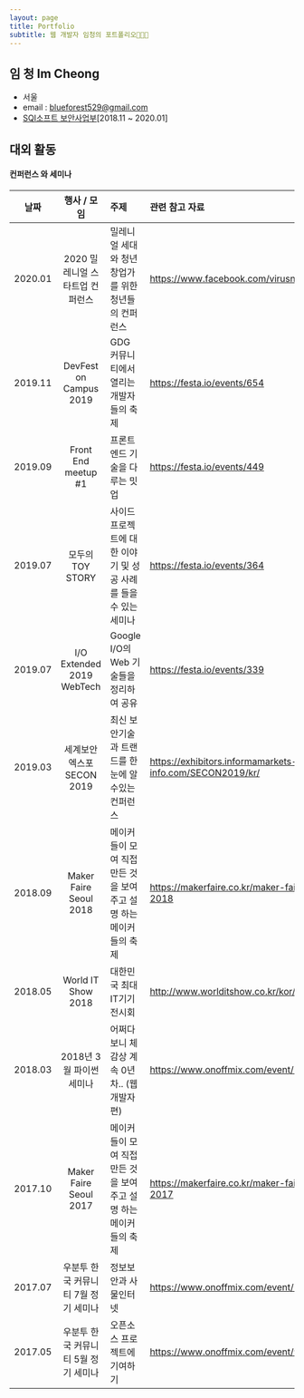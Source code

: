```yaml
---
layout: page
title: Portfolio
subtitle: 웹 개발자 임청의 포트폴리오👩🏻‍💻
---
```


## 임 청 Im Cheong
- 서울
- email : blueforest529@gmail.com
- [SQI소프트 보안사업부](http://www.sqisoft.com/ko/main)[2018.11 ~ 2020.01]


## 대외 활동
#### 컨퍼런스 와 세미나


| 날짜 | 행사 / 모임 | 주제 | 관련 참고 자료 |  
|:-----:|:---------------:|:---------------------|:----------------------|  
| 2020.01 | 2020 밀레니얼 스타트업 컨퍼런스 | 밀레니얼 세대와 청년 창업가를 위한 청년들의 컨퍼런스 | https://www.facebook.com/virusnetwork.official 
| 2019.11 | DevFest on Campus 2019 | GDG 커뮤니티에서 열리는 개발자들의 축제 | https://festa.io/events/654 |   
| 2019.09 | Front End meetup #1 | 프론트엔드 기술을 다루는 밋업 | https://festa.io/events/449 |  
| 2019.07 | 모두의 TOY STORY | 사이드프로젝트에 대한 이야기 및 성공 사례를 들을 수 있는 세미나 | https://festa.io/events/364 |  
| 2019.07 | I/O Extended 2019 WebTech | Google I/O의 Web 기술들을 정리하여 공유 | https://festa.io/events/339 |  
| 2019.03 | 세계보안엑스포 SECON 2019 | 최신 보안기술과 트랜드를 한눈에 알수있는 컨퍼런스 | https://exhibitors.informamarkets-info.com/SECON2019/kr/ |  
| 2018.09|Maker Faire Seoul 2018 | 메이커들이 모여 직접 만든 것을 보여주고 설명 하는 메이커들의 축제 | https://makerfaire.co.kr/maker-faire-seoul-2018 |  
| 2018.05 | World IT Show 2018 | 대한민국 최대 IT기기 전시회 | http://www.worlditshow.co.kr/kor/ |  
| 2018.03 | 2018년 3월 파이썬 세미나 | 어쩌다보니 체감상 계속 0년차.. (웹 개발자 편) | https://www.onoffmix.com/event/129456 |  
| 2017.10 | Maker Faire Seoul 2017 | 메이커들이 모여 직접 만든 것을 보여주고 설명 하는 메이커들의 축제 | https://makerfaire.co.kr/maker-faire-seoul-2017 |  
| 2017.07 | 우분투 한국 커뮤니티 7월 정기 세미나 | 정보보안과 사물인터넷 | https://www.onoffmix.com/event/106038 |  
| 2017.05 | 우분투 한국 커뮤니티 5월 정기 세미나 | 오픈소스 프로젝트에 기여하기 | https://www.onoffmix.com/event/99631 |   
